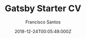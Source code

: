 ---
title: Gatsby Starter CV
github: https://github.com/santosfrancisco/gatsby-starter-cv
demo: https://santosfrancisco.github.io/gatsby-starter-cv/
author: Francisco Santos
ssg:
  - Gatsby
cms:
  - Markdown
date: 2018-12-24T00:05:49.000Z
description: >-
  A simple starter to get up and developing your digital curriculum with
  GatsbyJS
draft: true
publish_date: '2018-12-24T00:05:49Z'
update_date: '2021-02-23T23:28:22Z'
github_star: 116
github_fork: 47
---